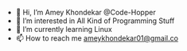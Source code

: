 - 👋 Hi, I’m Amey Khondekar @Code-Hopper
- 👀 I’m interested in All Kind of Programming Stuff
- 🌱 I’m currently learning Linux
- 📫 How to reach me ameykhondekar01@gmail.co
